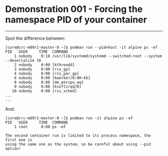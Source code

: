 # Demonstration 001 - Forcing the namespace PID of your container

---

Spot the difference between:

``` console
[core@crc-m89r2-master-0 ~]$ podman run --pid=host -it alpine ps -ef
PID   USER     TIME  COMMAND
    1 nobody    0:18 /usr/lib/systemd/systemd --switched-root --system --deserialize 16
    2 nobody    0:00 [kthreadd]
    3 nobody    0:00 [rcu_gp]
    4 nobody    0:00 [rcu_par_gp]
    6 nobody    0:00 [kworker/0:0H-kb]
    8 nobody    0:00 [mm_percpu_wq]
    9 nobody    0:00 [ksoftirqd/0]
   10 nobody    0:00 [rcu_sched]
...
...
```

And:

``` console
[core@crc-m89r2-master-0 ~]$ podman run -it alpine ps -ef
PID   USER     TIME  COMMAND
    1 root      0:00 ps -ef

The second container run is limited to its process namespace, the first one is
using the same one as the system, so be careful about using --pid option!
